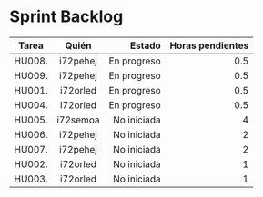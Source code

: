 # Sprint Backlog

| Tarea      | Quién         | Estado         | Horas pendientes |
| ---------- |:-------------:| --------------:|--------------:|
| HU008.     | i72pehej      | En progreso    | 0.5 |
| HU009.     | i72pehej      | En progreso    | 0.5 |
| HU001.     | i72orled      | En progreso    | 0.5 |
| HU004.     | i72orled      | En progreso    | 0.5 |
| HU005.     | i72semoa      | No iniciada    | 4 |
| HU006.     | i72pehej      | No iniciada    | 2 |
| HU007.     | i72pehej      | No iniciada    | 2 |
| HU002.     | i72orled      | No iniciada    | 1 |
| HU003.     | i72orled      | No iniciada    | 1 |

